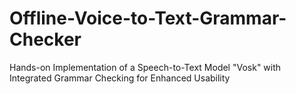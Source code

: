# Offline-Voice-to-Text-Grammar-Checker
Hands-on Implementation of a Speech-to-Text Model "Vosk" with Integrated Grammar Checking for Enhanced Usability
